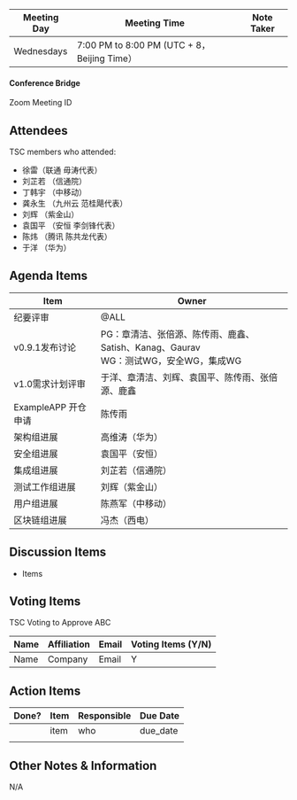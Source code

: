 | Meeting Day | Meeting Time                                | Note Taker |
| ----------- | ------------------------------------------- | ---------- |
| Wednesdays  | 7:00 PM to 8:00 PM (UTC + 8，Beijing Time） |            |

#### Conference Bridge

Zoom Meeting ID



## Attendees

TSC members who attended:

- 徐雷（联通 毋涛代表）
- 刘芷若   （信通院）     
- 丁韩宇      （中移动）    
- 龚永生   （九州云 范桂飓代表）      
- 刘辉  （紫金山）    
- 袁国平   （安恒 李剑锋代表） 
- 陈炜  （腾讯 陈共龙代表）   
- 于洋   （华为）    

## Agenda Items

| Item             | Owner                                                        |
| ---------------- | ------------------------------------------------------------ |
| 纪要评审         | @ALL                                                         |
| v0.9.1发布讨论   | PG：章清洁、张倍源、陈传雨、鹿鑫、Satish、Kanag、Gaurav<br/>WG：测试WG，安全WG，集成WG |
| v1.0需求计划评审 | 于洋、章清洁、刘辉、袁国平、陈传雨、张倍源、鹿鑫             |
| ExampleAPP 开仓申请 | 陈传雨|
| 架构组进展       | 高维涛（华为）                                               |
| 安全组进展       | 袁国平（安恒）                                               |
| 集成组进展       | 刘芷若（信通院）                                             |
| 测试工作组进展   | 刘辉（紫金山）                                               |
| 用户组进展       | 陈燕军（中移动）                                             |
| 区块链组进展     | 冯杰（西电）                                                 |

## Discussion Items

- Items

## Voting Items

TSC Voting to Approve ABC

| **Name** | **Affiliation** | **Email** | **Voting Items (Y/N)** |
| -------- | --------------- | --------- | ---------------------- |
| Name     | Company         | Email     | Y                      |


## Action Items

| Done? | Item | Responsible | Due Date |
| ----- | ---- | ----------- | -------- |
|       | item | who         | due_date |
|       |      |             |          |

## Other Notes & Information

N/A
